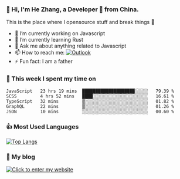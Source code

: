 ### 👋 Hi, I'm He Zhang, a Developer 🚀 from China.

This is the place where I opensource stuff and break things :rofl:

- 🔭  I’m currently working on Javascript
- 🌱  I’m currently learning Rust
- 💬  Ask me about anything related to Javascript
- 📫  How to reach me: [![Outlook](https://img.shields.io/badge/-Outlook-0078D4?style=flat&logo=Microsoft-Outlook&logoColor=white)](mailto:zhanghecool@outlook.com)
- ⚡  Fun fact: I am a father

### 💪 This week I spent my time on 
<!--START_SECTION:waka-->
```text
JavaScript   23 hrs 19 mins  ████████████████████░░░░░   79.39 % 
SCSS         4 hrs 52 mins   ████░░░░░░░░░░░░░░░░░░░░░   16.61 % 
TypeScript   32 mins         ▒░░░░░░░░░░░░░░░░░░░░░░░░   01.82 % 
GraphQL      22 mins         ▒░░░░░░░░░░░░░░░░░░░░░░░░   01.26 % 
JSON         10 mins         ░░░░░░░░░░░░░░░░░░░░░░░░░   00.60 % 
```
<!--END_SECTION:waka-->

### 👍 Most Used Languages
[![Top Langs](https://github-readme-stats.vercel.app/api/top-langs/?username=zhanghecool&layout=compact)](https://zhanghe.cool)

### 🌈 My blog 
[![Click to enter my website](https://cdn.jsdelivr.net/gh/zhanghecool/assets/images/gif/zhanghecools.gif)](https://zhanghe.cool)
